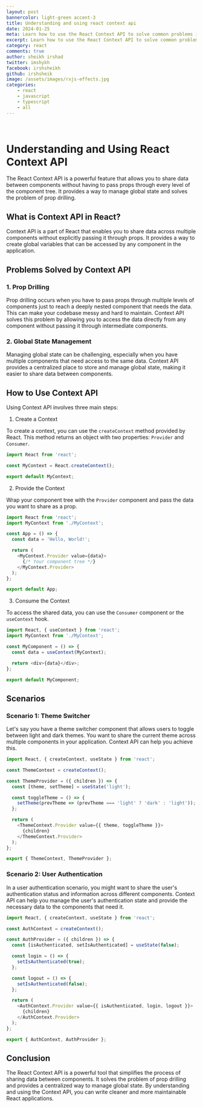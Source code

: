```yaml
---
layout: post
bannercolor: light-green accent-3
title: Understanding and using react context api
date: 2024-01-25
meta: Learn how to use the React Context API to solve common problems in your React applications. Understand what the Context API is, how it works, and explore different scenarios with code examples.
excerpt: Learn how to use the React Context API to solve common problems in your React applications. Understand what the Context API is, how it works, and explore different scenarios with code examples.
category: react
comments: true
author: sheikh irshad
twitter: imshykh
facebook: irshsheikh
github: irshsheik
image: /assets/images/rxjs-effects.jpg
categories:
    - react
    - javascript
    - typescript
    - all
---
```

 &nbsp;
# Understanding and Using React Context API

The React Context API is a powerful feature that allows you to share data between components without having to pass props through every level of the component tree. It provides a way to manage global state and solves the problem of prop drilling.

## What is Context API in React?

Context API is a part of React that enables you to share data across multiple components without explicitly passing it through props. It provides a way to create global variables that can be accessed by any component in the application.

## Problems Solved by Context API

### 1. Prop Drilling

Prop drilling occurs when you have to pass props through multiple levels of components just to reach a deeply nested component that needs the data. This can make your codebase messy and hard to maintain. Context API solves this problem by allowing you to access the data directly from any component without passing it through intermediate components.

### 2. Global State Management

Managing global state can be challenging, especially when you have multiple components that need access to the same data. Context API provides a centralized place to store and manage global state, making it easier to share data between components.

## How to Use Context API

Using Context API involves three main steps:

1. Create a Context

To create a context, you can use the `createContext` method provided by React. This method returns an object with two properties: `Provider` and `Consumer`.

```javascript
import React from 'react';

const MyContext = React.createContext();

export default MyContext;
```

2. Provide the Context

Wrap your component tree with the `Provider` component and pass the data you want to share as a prop.

```javascript
import React from 'react';
import MyContext from './MyContext';

const App = () => {
  const data = 'Hello, World!';

  return (
    <MyContext.Provider value={data}>
      {/* Your component tree */}
    </MyContext.Provider>
  );
};

export default App;
```

3. Consume the Context

To access the shared data, you can use the `Consumer` component or the `useContext` hook.

```javascript
import React, { useContext } from 'react';
import MyContext from './MyContext';

const MyComponent = () => {
  const data = useContext(MyContext);

  return <div>{data}</div>;
};

export default MyComponent;
```

## Scenarios

### Scenario 1: Theme Switcher

Let's say you have a theme switcher component that allows users to toggle between light and dark themes. You want to share the current theme across multiple components in your application. Context API can help you achieve this.

```javascript
import React, { createContext, useState } from 'react';

const ThemeContext = createContext();

const ThemeProvider = ({ children }) => {
  const [theme, setTheme] = useState('light');

  const toggleTheme = () => {
    setTheme(prevTheme => (prevTheme === 'light' ? 'dark' : 'light'));
  };

  return (
    <ThemeContext.Provider value={{ theme, toggleTheme }}>
      {children}
    </ThemeContext.Provider>
  );
};

export { ThemeContext, ThemeProvider };
```

### Scenario 2: User Authentication

In a user authentication scenario, you might want to share the user's authentication status and information across different components. Context API can help you manage the user's authentication state and provide the necessary data to the components that need it.

```javascript
import React, { createContext, useState } from 'react';

const AuthContext = createContext();

const AuthProvider = ({ children }) => {
  const [isAuthenticated, setIsAuthenticated] = useState(false);

  const login = () => {
    setIsAuthenticated(true);
  };

  const logout = () => {
    setIsAuthenticated(false);
  };

  return (
    <AuthContext.Provider value={{ isAuthenticated, login, logout }}>
      {children}
    </AuthContext.Provider>
  );
};

export { AuthContext, AuthProvider };
```

## Conclusion

The React Context API is a powerful tool that simplifies the process of sharing data between components. It solves the problem of prop drilling and provides a centralized way to manage global state. By understanding and using the Context API, you can write cleaner and more maintainable React applications.
